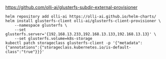 https://github.com/olli-ai/glusterfs-subdir-external-provisioner

```
helm repository add olli-ai https://olli-ai.github.io/helm-charts/
helm install glusterfs-client olli-ai/glusterfs-client-provisioner \
    --namespace glusterfs \
    --set glusterfs.server='{192.168.13.233,192.168.13.133,192.168.13.13}' \
    --set glusterfs.volume=k8s-storage
kubectl patch storageclass glusterfs-client -p '{"metadata": {"annotations":{"storageclass.kubernetes.io/is-default-class":"true"}}}'
```
